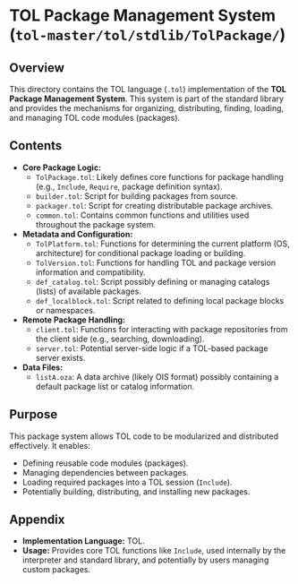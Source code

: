 # TOL Package Management System (`tol-master/tol/stdlib/TolPackage/`)

## Overview

This directory contains the TOL language (`.tol`) implementation of the **TOL Package Management System**. This system is part of the standard library and provides the mechanisms for organizing, distributing, finding, loading, and managing TOL code modules (packages).

## Contents

- **Core Package Logic:**
    - `TolPackage.tol`: Likely defines core functions for package handling (e.g., `Include`, `Require`, package definition syntax).
    - `builder.tol`: Script for building packages from source.
    - `packager.tol`: Script for creating distributable package archives.
    - `common.tol`: Contains common functions and utilities used throughout the package system.
- **Metadata and Configuration:**
    - `TolPlatform.tol`: Functions for determining the current platform (OS, architecture) for conditional package loading or building.
    - `TolVersion.tol`: Functions for handling TOL and package version information and compatibility.
    - `def_catalog.tol`: Script possibly defining or managing catalogs (lists) of available packages.
    - `def_localblock.tol`: Script related to defining local package blocks or namespaces.
- **Remote Package Handling:**
    - `client.tol`: Functions for interacting with package repositories from the client side (e.g., searching, downloading).
    - `server.tol`: Potential server-side logic if a TOL-based package server exists.
- **Data Files:**
    - `listA.oza`: A data archive (likely OIS format) possibly containing a default package list or catalog information.

## Purpose

This package system allows TOL code to be modularized and distributed effectively. It enables:
- Defining reusable code modules (packages).
- Managing dependencies between packages.
- Loading required packages into a TOL session (`Include`).
- Potentially building, distributing, and installing new packages.

## Appendix

- **Implementation Language:** TOL.
- **Usage:** Provides core TOL functions like `Include`, used internally by the interpreter and standard library, and potentially by users managing custom packages. 